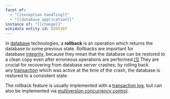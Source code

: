 ```yaml
---
facet of:
  - "[[exception handling]]"
  - "[[database application]]"
instance of: "[[change]]"
wikidata entity id: Q395307
---
```

In [database](https://en.wikipedia.org/wiki/Database "Database") technologies, a **rollback** is an operation which returns the database to some previous state. Rollbacks are important for database [integrity](https://en.wikipedia.org/wiki/Data_integrity "Data integrity"), because they mean that the database can be restored to a clean copy even after erroneous operations are performed.[[1]](https://en.wikipedia.org/wiki/Rollback_\(data_management\)#cite_note-1) They are crucial for recovering from database server crashes; by rolling back any [transaction](https://en.wikipedia.org/wiki/Database_transaction "Database transaction") which was active at the time of the crash, the database is restored to a consistent state.

The rollback feature is usually implemented with a [transaction log](https://en.wikipedia.org/wiki/Database_log "Database log"), but can also be implemented via [multiversion concurrency control](https://en.wikipedia.org/wiki/Multiversion_concurrency_control "Multiversion concurrency control").